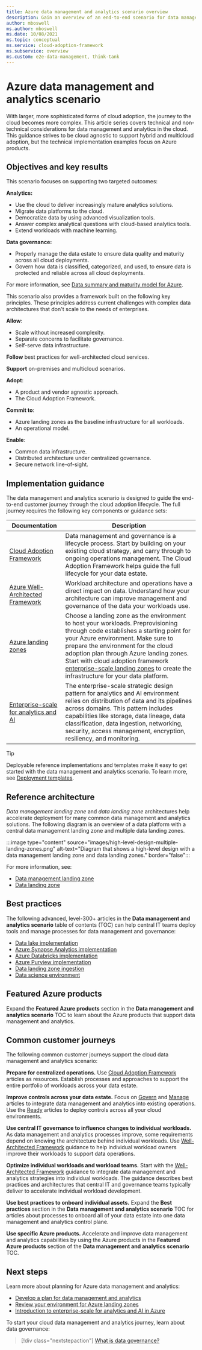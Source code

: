 ```yaml
---
title: Azure data management and analytics scenario overview
description: Gain an overview of an end-to-end scenario for data management and analytics in the cloud, with a focus on Azure implementation.
author: mboswell
ms.author: mboswell
ms.date: 10/08/2021
ms.topic: conceptual
ms.service: cloud-adoption-framework
ms.subservice: overview
ms.custom: e2e-data-management, think-tank
---
```


# Azure data management and analytics scenario

With larger, more sophisticated forms of cloud adoption, the journey to the cloud becomes more complex. This article series covers technical and non-technical considerations for data management and analytics in the cloud. This guidance strives to be cloud agnostic to support hybrid and multicloud adoption, but the technical implementation examples focus on Azure products.

## Objectives and key results

This scenario focuses on supporting two targeted outcomes:

**Analytics:**
- Use the cloud to deliver increasingly mature analytics solutions.
- Migrate data platforms to the cloud.
- Democratize data by using advanced visualization tools.
- Answer complex analytical questions with cloud-based analytics tools.
- Extend workloads with machine learning.

**Data governance:**
- Properly manage the data estate to ensure data quality and maturity across all cloud deployments.
- Govern how data is classified, categorized, and used, to ensure data is protected and reliable across all cloud deployments.

For more information, see [Data summary and maturity model for Azure](./govern.md).

This scenario also provides a framework built on the following key principles. These principles address current challenges with complex data architectures that don't scale to the needs of enterprises.

**Allow**:
- Scale without increased complexity.
- Separate concerns to facilitate governance.
- Self-serve data infrastructure.

**Follow** best practices for well-architected cloud services.

**Support** on-premises and multicloud scenarios.

**Adopt**:
- A product and vendor agnostic approach.
- The Cloud Adoption Framework.

**Commit to**:
- Azure landing zones as the baseline infrastructure for all workloads.
- An operational model.

**Enable**:
- Common data infrastructure.
- Distributed architecture under centralized governance.
- Secure network line-of-sight.

## Implementation guidance

The data management and analytics scenario is designed to guide the end-to-end customer journey through the cloud adoption lifecycle. The full journey requires the following key components or guidance sets:

|Documentation  |Description  |
|---------|---------|
|[Cloud Adoption Framework](/azure/cloud-adoption-framework)|Data management and governance is a lifecycle process. Start by building on your existing cloud strategy, and carry through to ongoing operations management. The Cloud Adoption Framework helps guide the full lifecycle for your data estate.|
|[Azure Well-Architected Framework](well-architected-framework.md)|Workload architecture and operations have a direct impact on data. Understand how your architecture can improve management and governance of the data your workloads use.|
|[Azure landing zones](/azure/cloud-adoption-framework/ready/)|Choose a landing zone as the environment to host your workloads. Preprovisioning through code establishes a starting point for your Azure environment. Make sure to prepare the environment for the cloud adoption plan through Azure landing zones. Start with cloud adoption framework [enterprise-scale landing zones](/azure/cloud-adoption-framework/ready/enterprise-scale/) to create the infrastructure for your data platform.|
|[Enterprise-scale for analytics and AI](enterprise-scale-landing-zone.md)|The enterprise-scale strategic design pattern for analytics and AI environment relies on distribution of data and its pipelines across domains. This pattern includes capabilities like storage, data lineage, data classification, data ingestion, networking, security, access management, encryption, resiliency, and monitoring.|

> [!TIP]
> Deployable reference implementations and templates make it easy to get started with the data management and analytics scenario. To learn more, see [Deployment templates](eslz-deployment-templates.md).

## Reference architecture

*Data management landing zone* and *data landing zone* architectures help accelerate deployment for many common data management and analytics solutions. The following diagram is an overview of a data platform with a central data management landing zone and multiple data landing zones.

:::image type="content" source="images/high-level-design-multiple-landing-zones.png" alt-text="Diagram that shows a high-level design with a data management landing zone and data landing zones." border="false":::

For more information, see:
- [Data management landing zone](architectures/data-management-landing-zone.md)
- [Data landing zone](architectures/data-management-landing-zone.md)

## Best practices

The following advanced, level-300+ articles in the **Data management and analytics scenario** table of contents (TOC) can help central IT teams deploy tools and manage processes for data management and governance:

- [Data lake implementation](best-practices/data-lake-overview.md)
- [Azure Synapse Analytics implementation](best-practices/synapse.md)
- [Azure Databricks implementation](best-practices/azure-databricks-implementation.md)
- [Azure Purview implementation](best-practices/purview-checklist.md) 
- [Data landing zone ingestion](best-practices/data-ingestion.md)
- [Data science environment](best-practices/data-science-best-practices.md)

## Featured Azure products

Expand the **Featured Azure products** section in the **Data management and analytics scenario** TOC to learn about the Azure products that support data management and analytics.

## Common customer journeys

The following common customer journeys support the cloud data management and analytics scenario:

**Prepare for centralized operations.** Use [Cloud Adoption Framework](/azure/cloud-adoption-framework) articles as resources. Establish processes and approaches to support the entire portfolio of workloads across your data estate.

**Improve controls across your data estate.** Focus on [Govern](/azure/cloud-adoption-framework/govern) and [Manage](/azure/cloud-adoption-framework/manage) articles to integrate data management and analytics into existing operations. Use the [Ready](/azure/cloud-adoption-framework/ready) articles to deploy controls across all your cloud environments.

**Use central IT governance to influence changes to individual workloads.** As data management and analytics processes improve, some requirements depend on knowing the architecture behind individual workloads. Use [Well-Architected Framework](./well-architected-framework.md) guidance to help individual workload owners improve their workloads to support data operations.

**Optimize individual workloads and workload teams.** Start with the [Well-Architected Framework](./well-architected-framework.md) guidance to integrate data management and analytics strategies into individual workloads. The guidance describes best practices and architectures that central IT and governance teams typically deliver to accelerate individual workload development.

**Use best practices to onboard individual assets.** Expand the **Best practices** section in the **Data management and analytics scenario** TOC for articles about processes to onboard all of your data estate into one data management and analytics control plane.

**Use specific Azure products.** Accelerate and improve data management and analytics capabilities by using the Azure products in the **Featured Azure products** section of the **Data management and analytics scenario** TOC.

## Next steps

Learn more about planning for Azure data management and analytics:
- [Develop a plan for data management and analytics](plan.md)
- [Review your environment for Azure landing zones](ready.md)
- [Introduction to enterprise-scale for analytics and AI in Azure](enterprise-scale-landing-zone.md)

To start your cloud data management and analytics journey, learn about data governance:

> [!div class="nextstepaction"]
> [What is data governance?](overview-data-governance.md)
